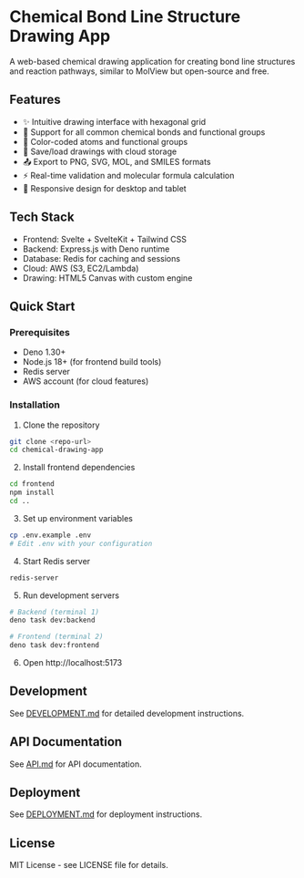 # Chemical Bond Line Structure Drawing App

A web-based chemical drawing application for creating bond line structures and reaction pathways, similar to MolView but open-source and free.

## Features

- ✨ Intuitive drawing interface with hexagonal grid
- 🧪 Support for all common chemical bonds and functional groups
- 🎨 Color-coded atoms and functional groups
- 📁 Save/load drawings with cloud storage
- 📤 Export to PNG, SVG, MOL, and SMILES formats
- ⚡ Real-time validation and molecular formula calculation
- 📱 Responsive design for desktop and tablet

## Tech Stack

- Frontend: Svelte + SvelteKit + Tailwind CSS
- Backend: Express.js with Deno runtime
- Database: Redis for caching and sessions
- Cloud: AWS (S3, EC2/Lambda)
- Drawing: HTML5 Canvas with custom engine

## Quick Start

### Prerequisites
- Deno 1.30+
- Node.js 18+ (for frontend build tools)
- Redis server
- AWS account (for cloud features)

### Installation

1. Clone the repository
```bash
git clone <repo-url>
cd chemical-drawing-app
```

2. Install frontend dependencies
```bash
cd frontend
npm install
cd ..
```

3. Set up environment variables
```bash
cp .env.example .env
# Edit .env with your configuration
```

4. Start Redis server
```bash
redis-server
```

5. Run development servers
```bash
# Backend (terminal 1)
deno task dev:backend

# Frontend (terminal 2)
deno task dev:frontend
```

6. Open http://localhost:5173

## Development

See [DEVELOPMENT.md](docs/DEVELOPMENT.md) for detailed development instructions.

## API Documentation

See [API.md](docs/API.md) for API documentation.

## Deployment

See [DEPLOYMENT.md](docs/DEPLOYMENT.md) for deployment instructions.

## License

MIT License - see LICENSE file for details.
